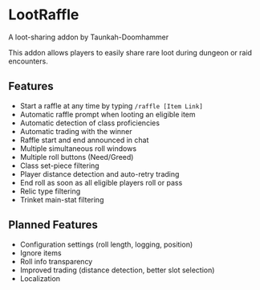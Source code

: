 # LootRaffle
A loot-sharing addon by Taunkah-Doomhammer

This addon allows players to easily share rare loot during dungeon or raid encounters.

## Features

- Start a raffle at any time by typing `/raffle [Item Link]`
- Automatic raffle prompt when looting an eligible item
- Automatic detection of class proficiencies
- Automatic trading with the winner
- Raffle start and end announced in chat
- Multiple simultaneous roll windows
- Multiple roll buttons (Need/Greed)
- Class set-piece filtering
- Player distance detection and auto-retry trading
- End roll as soon as all eligible players roll or pass
- Relic type filtering
- Trinket main-stat filtering


## Planned Features

- Configuration settings (roll length, logging, position)
- Ignore items
- Roll info transparency
- Improved trading (distance detection, better slot selection)
- Localization
